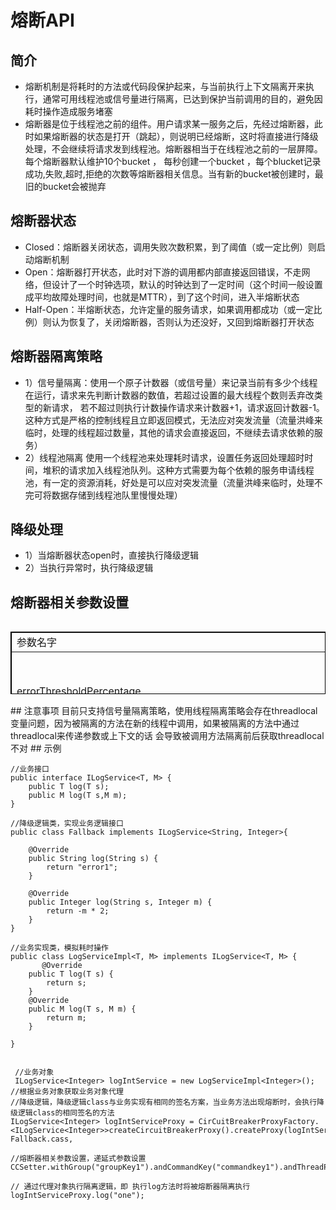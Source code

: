 # 熔断API

## 简介

* 熔断机制是将耗时的方法或代码段保护起来，与当前执行上下文隔离开来执行，通常可用线程池或信号量进行隔离，已达到保护当前调用的目的，避免因耗时操作造成服务堵塞
* 熔断器是位于线程池之前的组件。用户请求某一服务之后，先经过熔断器，此时如果熔断器的状态是打开（跳起），则说明已经熔断，这时将直接进行降级处理，不会继续将请求发到线程池。熔断器相当于在线程池之前的一层屏障。每个熔断器默认维护10个bucket ，
每秒创建一个bucket ，每个blucket记录成功,失败,超时,拒绝的次数等熔断器相关信息。当有新的bucket被创建时，最旧的bucket会被抛弃

## 熔断器状态

* Closed：熔断器关闭状态，调用失败次数积累，到了阈值（或一定比例）则启动熔断机制
* Open：熔断器打开状态，此时对下游的调用都内部直接返回错误，不走网络，但设计了一个时钟选项，默认的时钟达到了一定时间（这个时间一般设置成平均故障处理时间，也就是MTTR），到了这个时间，进入半熔断状态
* Half-Open：半熔断状态，允许定量的服务请求，如果调用都成功（或一定比例）则认为恢复了，关闭熔断器，否则认为还没好，又回到熔断器打开状态

## 熔断器隔离策略
* 1）信号量隔离：使用一个原子计数器（或信号量）来记录当前有多少个线程在运行，请求来先判断计数器的数值，若超过设置的最大线程个数则丢弃改类型的新请求，
   若不超过则执行计数操作请求来计数器+1，请求返回计数器-1。这种方式是严格的控制线程且立即返回模式，无法应对突发流量（流量洪峰来临时，处理的线程超过数量，其他的请求会直接返回，不继续去请求依赖的服务）
* 2）线程池隔离
   使用一个线程池来处理耗时请求，设置任务返回处理超时时间，堆积的请求加入线程池队列。这种方式需要为每个依赖的服务申请线程池，有一定的资源消耗，好处是可以应对突发流量（流量洪峰来临时，处理不完可将数据存储到线程池队里慢慢处理）

## 降级处理
+ 1）当熔断器状态open时，直接执行降级逻辑
+ 2）当执行异常时，执行降级逻辑

## 熔断器相关参数设置
<table border="1px" align="left" bordercolor="black" width="80%" height="100px">
<tr align="left"><td>参数名字</td><td>作用</td><td>备注</td></tr>
<tr align="left"><td>errorThresholdPercentage</td> <td>失败率达到多少百分比后熔断, 主要根据依赖重要性进行调整</td>  <td>默认值：50</td> </tr>
<tr align="left"><td>forceClosed</td><td>是否强制关闭熔断</td> <td>如果是强依赖，应该设置为 true</td> </tr>
<tr align="left">  <td>requestVolumeThreshold</td><td>熔断触发的最小个数/10s</td>  <td>默认值：20</td>   </tr>
<tr align="left">  <td>sleepWindowInMilliseconds</td><td>熔断多少秒后去尝试请求</td>  <td>默认值：5000</td>  </tr>
<tr align="left">  <td>commandKey</td><td>熔断器名称</td>  <td>默认值：当前执行方法名</td> </tr>
<tr align="left">  <td>coreSize</td><td>线程池coreSize</td>  <td>默认值：10，线程池隔离有效</td>   </tr>
<tr align="left">  <td>execution.isolation.semaphore.maxConcurrentRequests</td><td>信号量最大并发度</td>  <td>默认值：10</td>  </tr>
<tr align="left">  <td>execution.isolation.strategy</td><td>隔离策略，SEMAPHORE模式有效，默认值： 默认使用THREAD模式，以下几种可以使用SEMAPHORE模式： 
		                                                                                                    只想控制并发度
		                                                                                                    外部的方法已经做了线程隔离	    
		                                                                                                    调用的是本地方法或者可靠度非常高、耗时特别小的方法</td> <td>&nbsp;</td> </tr>
<tr align="left">  <td>execution.isolation.thread.interruptOnTimeout</td><td>是否打开超时线程中断</td>  <td>THREAD模式有效</td>  </tr>
<tr align="left">  <td>execution.isolation.thread.timeoutInMilliseconds</td><td>超时时间</td>  <td> 默认值：1000,在THREAD模式下，达到超时时间，可以中断在SEMAPHORE模式下，会等待执行完成后，再去判断是否超时</td> </tr>
<tr align="left">  <td>execution.timeout.enabled</td><td>是否打开超时	 </td>  <td></td></tr>
<tr align="left">  <td>fallback.isolation.semaphore.maxConcurrentRequests</td><td>fallback最大并发度	   </td>  <td> 默认值：10,如果使用正数，队列将从SynchronizeQueue改为LinkedBlockingQueue</td></tr>
<tr align="left">  <td>groupKey</td><td>表示所属的group，一个group共用线程池	 </td>  <td>  默认值：getClass().getSimpleName()</tr>

<tr align="left">  <td>hystrix.command.default.metrics.rollingStats.timeInMilliseconds </td><td>设置统计的时间窗口值的毫秒值,默认10000。</td><td> circuit break 的打开会根据1个rolling window的统计来计算。若rolling window被设为10000毫秒，则rolling window会被分成n个buckets，每个bucket包含success，failure，timeout，rejection的次数的统计信息。</td></tr>

<tr align="left">  <td>maxQueueSize</td><td>请求等待队列 </td>  <td> 默认值：-1</td></tr>
	                                                                                                     
                    	                                
<tr align="left">  <td>hystrix.command.default.metrics.rollingStats.numBuckets </td><td> 设置一个rolling window被划分的数量 </td><td>&nbsp;</td> </tr>
<tr align="left">  <td>hystrix.commanddefaultmetricshealthSnapshot.intervalInMilliseconds</td><td>记录health 快照（用来统计成功和错误绿）的间隔</td>   <td>默认500ms</td></tr>
</table>
## 注意事项
目前只支持信号量隔离策略，使用线程隔离策略会存在threadlocal变量问题，因为被隔离的方法在新的线程中调用，如果被隔离的方法中通过threadlocal来传递参数或上下文的话
会导致被调用方法隔离前后获取threadlocal不对
## 示例

	//业务接口
	public interface ILogService<T, M> {
		public T log(T s);
		public M log(T s,M m);
	}
	
	//降级逻辑类，实现业务逻辑接口
	public class Fallback implements ILogService<String, Integer>{
	
		@Override
		public String log(String s) {
			return "error1";
		}
	
		@Override
		public Integer log(String s, Integer m) {
			return -m * 2;
		}
	}
	
	//业务实现类，模拟耗时操作
	public class LogServiceImpl<T, M> implements ILogService<T, M> {
	       @Override
		public T log(T s) {
			return s;
		}
		@Override
		public M log(T s, M m) {
			return m;
		}
	
	}


	 //业务对象
	 ILogService<Integer> logIntService = new LogServiceImpl<Integer>();
	//根据业务对象获取业务对象代理
	//降级逻辑，降级逻辑class与业务实现有相同的签名方案，当业务方法出现熔断时，会执行降级逻辑class的相同签名的方法
	ILogService<Integer> logIntServiceProxy = CirCuitBreakerProxyFactory.<ILogService<Integer>>createCircuitBreakerProxy().createProxy(logIntService, Fallback.cass,
	
	//熔断器相关参数设置，递延式参数设置
	CCSetter.withGroup("groupKey1").andCommandKey("commandkey1").andThreadPoolKey("threadpoolkey1").andCircuitBreakerForceOpen(true));
	
	// 通过代理对象执行隔离逻辑，即 执行log方法时将被熔断器隔离执行
	logIntServiceProxy.log("one");


